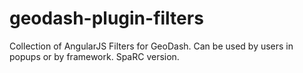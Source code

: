 # geodash-plugin-filters
Collection of AngularJS Filters for GeoDash.  Can be used by users in popups or by framework.
SpaRC version.
